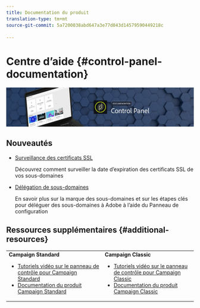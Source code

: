 ```yaml
---
title: Documentation du produit
translation-type: tm+mt
source-git-commit: 5a7200038abd647a3e77d043d14579590449218c

---
```



# Centre d’aide {#control-panel-documentation}

![](assets/do-not-localize/banner.png)

## Nouveautés

* [Surveillance des certificats SSL](subdomains-certificates/using/monitoring-ssl-certificates.md)

   Découvrez comment surveiller la date d’expiration des certificats SSL de vos sous-domaines

* [Délégation de sous-domaines](subdomains-certificates/using/subdomains-branding.md)

   En savoir plus sur la marque des sous-domaines et sur les étapes clés pour déléguer des sous-domaines à Adobe à l’aide du Panneau de configuration

## Ressources supplémentaires {#additional-resources}

<table>
    <tr>
        <td><b>Campaign Standard</b><br/>
        <ul>
            <li><a href="https://docs.adobe.com/content/help/en/campaign-learn/campaign-standard-tutorials/administrating/control-panel/control-panel-overview.html">Tutoriels vidéo sur le panneau de contrôle pour Campaign Standard</a></li>
            <li><a href="https://docs.adobe.com/content/help/en/campaign-standard/using/campaign-standard-home.html">Documentation du produit Campaign Standard</a></li>
        </ul>
        </td>
        <td><b>Campaign Classic</b><br/>
        <ul>
            <li><a href="https://docs.adobe.com/content/help/en/campaign-learn/campaign-classic-tutorials/administrating/control-panel-acc/control-panel-overview.html">Tutoriels vidéo sur le panneau de contrôle pour Campaign Classic</a></li>
            <li><a href="https://docs.adobe.com/content/help/en/campaign-classic/using/campaign-classic-home.html">Documentation du produit Campaign Classic</a></li>
        </ul>
        </td>
    </tr>
</table>
